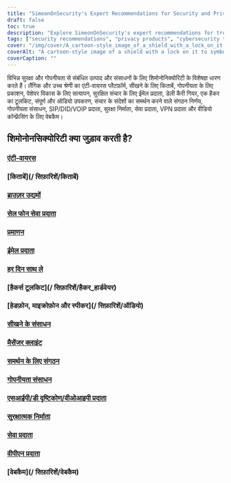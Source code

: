 ```yaml
---
title: "SimeonOnSecurity's Expert Recommendations for Security and Privacy Products and Resources"
draft: false
toc: true
description: "Explore SimeonOnSecurity's expert recommendations for trusted and highly rated security and privacy-related products and resources."
tags: ["security recommendations", "privacy products", "cybersecurity tools", "data protection", "internet privacy", "anti-virus", "books", "browser plugins", "certifications", "email providers", "every day carry", "hackers toolkit", "headphones", "microphones", "speakers", "learning resources", "messenger clients", "organizations to support", "privacy resources", "SIP/DID/VOIP providers"]
cover: "/img/cover/A_cartoon-style_image_of_a_shield_with_a_lock_on_it.png"
coverAlt: "A cartoon-style image of a shield with a lock on it to symbolize security and privacy protection, with a laptop or mobile device in the background."
coverCaption: ""
---
```


 विभिन्न सुरक्षा और गोपनीयता से संबंधित उत्पाद और संसाधनों के लिए शिमोनोनिक्योरिटी के विशेषज्ञ धारण करते हैं। लैंगिक और उच्च श्रेणी का एंटी-वायरस प्लैटफ़ॉर्म, सीखने के लिए किताबें, गोपनीयता के लिए प्रकाशन, पेशेवर विकास के लिए सत्यापन, सुरक्षित संचार के लिए ईमेल प्रदाता, डेली कैरी गियर, एक हैकर का टूलकिट, संपूर्ण और ऑडियो उपकरण, संचार के संदेशों का समर्थन करने वाले संगठन निर्णय, गोपनीयता संसाधन, SIP/DID/VOIP प्रदाता, सुरक्षा निर्माता, सेवा प्रदाता, VPN प्रदाता और वीडियो कॉन्फ्रेंसिंग के लिए वेबकैम।  ## शिमोनोनसिक्योरिटी क्या जुड़ाव करती है?  ### [एंटी-वायरस](/सिफारिशें/एंटी-वायरस) ### [किताबें](/ सिफ़ारिशें/किताबें) ### [ब्राउज़र उद्यमों](/सिफारिशें/ब्राउज़र_प्लगइन्स) ### [सेल फोन सेवा प्रदाता](/सिफारिशें/सेल-फोन-सेवा-प्रदाता) ### [प्रमाणन](/सिफारिशें/प्रमाणीकरण) ### [ईमेल प्रदाता](/सिफारिशें/ईमेल) ### [हर दिन साथ ले](/सिफारिशें/edc) ### [हैकर्स टूलकिट](/ सिफ़ारिशें/हैकर_हार्डवेयर) ### [हेडफ़ोन, माइक्रोफ़ोन और स्पीकर](/ सिफ़ारिशें/ऑडियो) ### [सीखने के संसाधन](/सिफारिशें/शिक्षण_संसाधन) ### [मैसेंजर क्लाइंट](/सिफारिशें/मैसेंजर) ### [समर्थन के लिए संगठन](/सिफारिशें/संगठन) ### [गोपनीयता संसाधन](/सिफारिशें/गोपनीयता) ### [एसआईपी/डी दृष्टिकोण/वीओआइपी प्रदाता](/सिफारिशें/वीओएपीपी) ### [सुरक्षात्मक निर्माता](/सिफारिशें/रचनाकार) ### [सेवा प्रदाता](/सिफारिशें/सेवाएं) ### [वीपीएन प्रदाता](/सिफारिशें/वीपीएन) ### [वेबकैम](/ सिफ़ारिशें/वेबकैम)  
